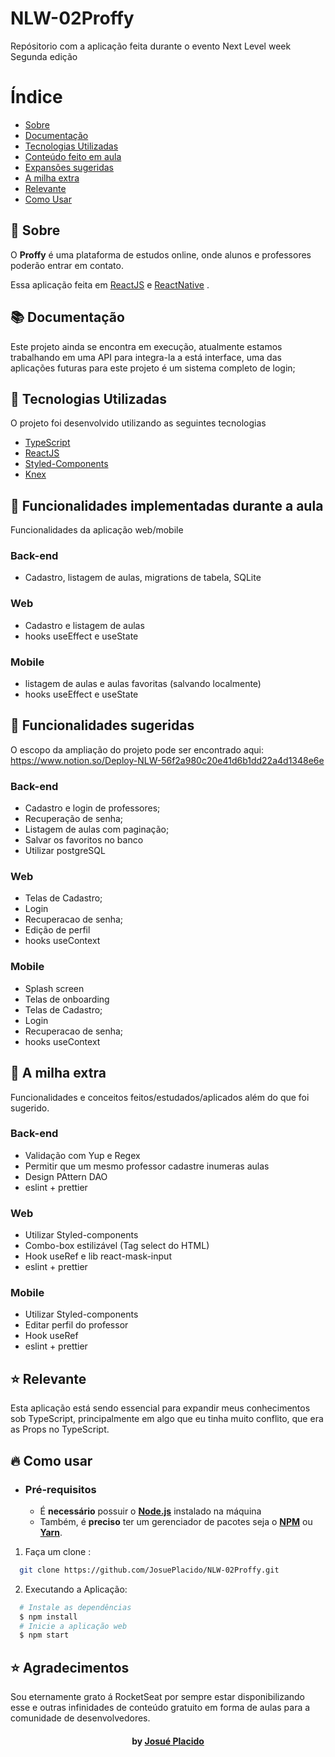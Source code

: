 # NLW-02Proffy

Repósitorio com a aplicação feita durante o evento Next Level week Segunda edição

# Índice

-   [Sobre](#sobre)
-   [Documentação](#documentacao)
-   [Tecnologias Utilizadas](#tecnologias-utilizadas)
-   [Conteúdo feito em aula](#funcionalidades-feitas)
-   [Expansões sugeridas](#funcionalidades-sugeridas)
-   [A milha extra](funcionalidades-extras)
-   [Relevante](#relevante)
-   [Como Usar](#como-usar)

<a id="sobre"></a>

## :bookmark: Sobre

O <strong>Proffy</strong> é uma plataforma de estudos online, onde alunos e professores poderão entrar em contato.

Essa aplicação feita em [ReactJS](https://reactjs.org/) e [ReactNative](https://reactnative.dev/) .

<a id="documentacao"></a>

## :books: Documentação

Este projeto ainda se encontra em execução, atualmente estamos trabalhando em uma API para integra-la a está interface, uma das aplicações futuras para este projeto é um sistema completo de login;

<a id="tecnologias-utilizadas"></a>

## :rocket: Tecnologias Utilizadas

O projeto foi desenvolvido utilizando as seguintes tecnologias

-   [TypeScript](https://www.typescriptlang.org/)
-   [ReactJS](https://reactjs.org/)
-   [Styled-Components](https://styled-components.com/docs)
-   [Knex](http://knexjs.org/)

<a id="funcionalidades-feitas"></a>

## :rocket: Funcionalidades implementadas durante a aula

Funcionalidades da aplicação web/mobile

### Back-end

-   Cadastro, listagem de aulas, migrations de tabela, SQLite

### Web

-   Cadastro e listagem de aulas
-   hooks useEffect e useState

### Mobile

-   listagem de aulas e aulas favoritas (salvando localmente)
-   hooks useEffect e useState

<a id="funcionalidades-sugeridas"></a>

## :rocket: Funcionalidades sugeridas

O escopo da ampliação do projeto pode ser encontrado aqui: <https://www.notion.so/Deploy-NLW-56f2a980c20e41d6b1dd22a4d1348e6e>

### Back-end

-   Cadastro e login de professores;
-   Recuperação de senha;
-   Listagem de aulas com paginação;
-   Salvar os favoritos no banco
-   Utilizar postgreSQL

### Web

-   Telas de Cadastro;
-   Login
-   Recuperacao de senha;
-   Edição de perfil
-   hooks useContext

### Mobile

-   Splash screen
-   Telas de onboarding
-   Telas de Cadastro;
-   Login
-   Recuperacao de senha;
-   hooks useContext

<a id="funcionalidades-extra"></a>

## :rocket: A milha extra

Funcionalidades e conceitos feitos/estudados/aplicados além do que foi sugerido.

### Back-end

-   Validação com Yup e Regex
-   Permitir que um mesmo professor cadastre inumeras aulas
-   Design PAttern DAO
-   eslint + prettier

### Web

-   Utilizar Styled-components
-   Combo-box estilizável (Tag select do HTML)
-   Hook useRef e lib react-mask-input
-   eslint + prettier

### Mobile

-   Utilizar Styled-components
-   Editar perfil do professor
-   Hook useRef
-   eslint + prettier

## :star: Relevante

Esta aplicação está sendo essencial para expandir meus conhecimentos sob TypeScript, principalmente em
algo que eu tinha muito conflito, que era as Props no TypeScript.

<a id="como-usar"></a>

## :fire: Como usar

-   ### **Pré-requisitos**

    -   É **necessário** possuir o **[Node.js](https://nodejs.org/en/)** instalado na máquina
    -   Também, é **preciso** ter um gerenciador de pacotes seja o **[NPM](https://www.npmjs.com/)** ou **[Yarn](https://yarnpkg.com/)**.

1. Faça um clone :

```sh
  git clone https://github.com/JosuePlacido/NLW-02Proffy.git
```

2. Executando a Aplicação:

```sh
  # Instale as dependências
  $ npm install
  # Inicie a aplicação web
  $ npm start
```

## :star: Agradecimentos

Sou eternamente grato á RocketSeat por sempre estar disponibilizando esse e outras infinidades de conteúdo gratuito em forma
de aulas para a comunidade de desenvolvedores.

<h4 align="center">
     by <a href="https://www.linkedin.com/in/josue-placido-da-silveira-junior-28a5941b4/" target="_blank">Josué Placido</a>
</h4>
